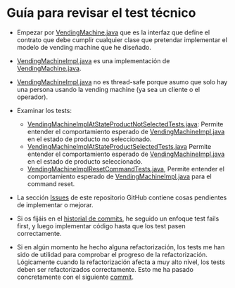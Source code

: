 # Guía para revisar el test técnico

* Empezar por [VendingMachine.java](vm/src/main/java/com/jcsastre/vendingmachine/VendingMachine.java)
que es la interfaz que define el contrato que debe cumplir cualquier clase que pretendar implementar el
modelo de vending machine que he diseñado.

* [VendingMachineImpl.java](https://github.com/jcsastre/vm/blob/master/src/main/java/com/jcsastre/vendingmachine/VendingMachineImpl.java)
es una implementación de [VendingMachine.java](vm/src/main/java/com/jcsastre/vendingmachine/VendingMachine.java).

* [VendingMachineImpl.java](https://github.com/jcsastre/vm/blob/master/src/main/java/com/jcsastre/vendingmachine/VendingMachineImpl.java)
no es thread-safe porque asumo que solo hay una persona usando la vending machine (ya sea un cliente
o el operador).

* Examinar los tests:
  * [VendingMachineImplAtStateProductNotSelectedTests.java](vm/src/test/java/com/jcsastre/vendingmachine/VendingMachineImplAtStateProductNotSelectedTests.java):
  Permite entender el comportamiento esperado de [VendingMachineImpl.java](https://github.com/jcsastre/vm/blob/master/src/main/java/com/jcsastre/vendingmachine/VendingMachineImpl.java) 
  en el estado de producto no seleccionado.
  * [VendingMachineImplAtStateProductSelectedTests.java](vm/src/test/java/com/jcsastre/vendingmachine/VendingMachineImplAtStateProductSelectedTests.java)
  Permite entender el comportamiento esperado de [VendingMachineImpl.java](https://github.com/jcsastre/vm/blob/master/src/main/java/com/jcsastre/vendingmachine/VendingMachineImpl.java)
  en el estado de producto seleccionado.
  * [VendingMachineImplResetCommandTests.java](vm/src/test/java/com/jcsastre/vendingmachine/VendingMachineImplResetCommandTests.java),
  Permite entender el comportamiento esperado de [VendingMachineImpl.java](https://github.com/jcsastre/vm/blob/master/src/main/java/com/jcsastre/vendingmachine/VendingMachineImpl.java)
  para el command reset.

* La sección [Issues](https://github.com/jcsastre/vm/issues) de este repositorio GitHub contiene
cosas pendientes de implementar o mejorar.

* Si os fijáis en el [historial de commits](https://github.com/jcsastre/vm/commits/master),
he seguido un enfoque test fails first, y luego implementar código hasta que los test
pasen correctamente.

* Si en algún momento he hecho alguna refactorización, los tests me han sido de utilidad
para comprobar el progreso de la refactorización. Lógicamente cuando la refactorización
afecta a muy alto nivel, los tests deben ser refactorizados correctamente. Esto me ha pasado
concretamente con el siguiente [commit](https://github.com/jcsastre/vm/commit/9ab73bdf2370f19c938ab98166265200ee6ef9e2).
